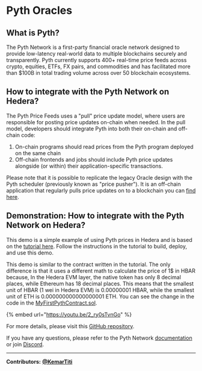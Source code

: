 # Pyth Oracles

## What is Pyth?

The Pyth Network is a first-party financial oracle network designed to provide low-latency real-world data to multiple blockchains securely and transparently. Pyth currently supports 400+ real-time price feeds across crypto, equities, ETFs, FX pairs, and commodities and has facilitated more than $100B in total trading volume across over 50 blockchain ecosystems.

## How to integrate with the Pyth Network on Hedera?

The Pyth Price Feeds uses a "pull" price update model, where users are responsible for posting price updates on-chain when needed. In the pull model, developers should integrate Pyth into both their on-chain and off-chain code:

1. On-chain programs should read prices from the Pyth program deployed on the same chain
2. Off-chain frontends and jobs should include Pyth price updates alongside (or within) their application-specific transactions.

Please note that it is possible to replicate the legacy Oracle design with the Pyth scheduler (previously known as "price pusher"). It is an off-chain application that regularly pulls price updates on to a blockchain you can [find here](https://docs.pyth.network/price-feeds/schedule-price-updates/using-scheduler).

## Demonstration: How to integrate with the Pyth Network on Hedera?

This demo is a simple example of using Pyth prices in Hedera and is based on the [tutorial here](https://docs.pyth.network/price-feeds/create-your-first-pyth-app/evm). Follow the instructions in the tutorial to build, deploy, and use this demo.

This demo is similar to the contract written in the tutorial. The only difference is that it uses a different math to calculate the price of 1$ in HBAR because, In the Hedera EVM layer, the native token has only 8 decimal places, while Ethereum has 18 decimal places. This means that the smallest unit of HBAR (1 wei in Hedera EVM) is 0.00000001 HBAR, while the smallest unit of ETH is 0.000000000000000001 ETH. You can see the change in the code in the [MyFirstPythContract.sol](https://github.com/ali-bahjati/hedera-demo-contract/blob/main/contracts/src/MyFirstPythContract.sol).

{% embed url="https://youtu.be/2_ry0sTvnGo" %}

For more details, please visit this [GitHub repository](https://github.com/ali-bahjati/hedera-demo-contract).

If you have any questions, please refer to the Pyth Network [documentation](https://docs.pyth.network/home) or join [Discord](https://discord.gg/invite/PythNetwork).

***

**Contributors:** [**@KemarTiti**](https://github.com/KemarTiti)
